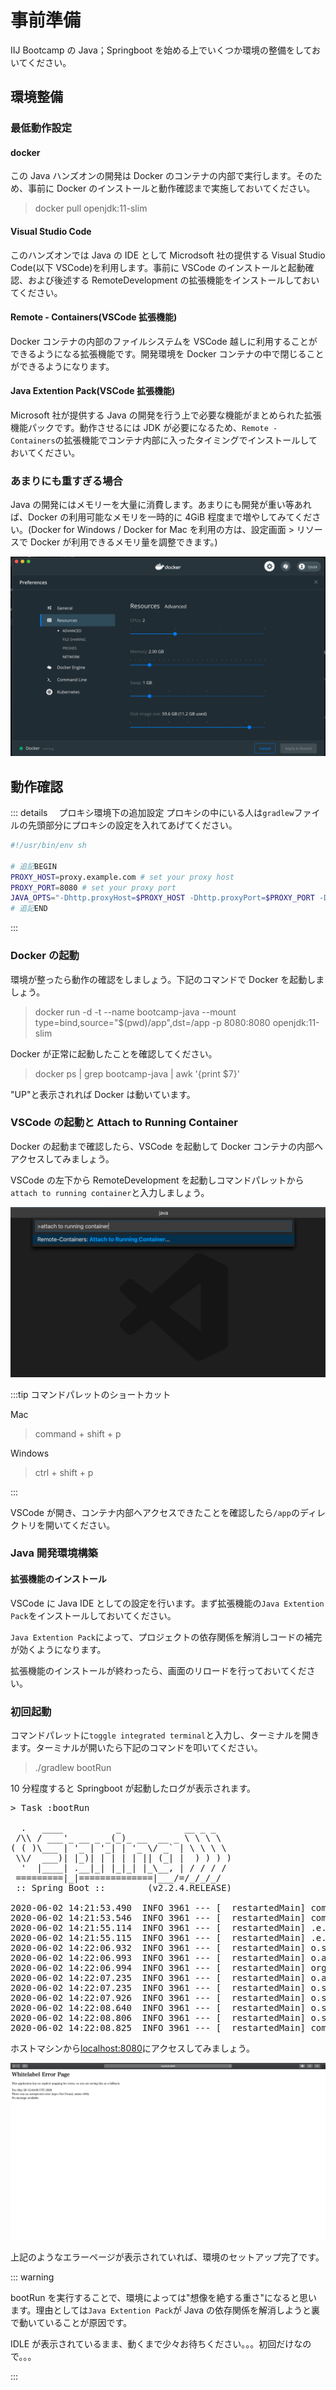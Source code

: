 # 事前準備

IIJ Bootcamp の Java；Springboot を始める上でいくつか環境の整備をしておいてください。

## 環境整備

### 最低動作設定

#### docker

この Java ハンズオンの開発は Docker のコンテナの内部で実行します。そのため、事前に Docker のインストールと動作確認まで実施しておいてください。

> docker pull openjdk:11-slim

#### Visual Studio Code

このハンズオンでは Java の IDE として Microdsoft 社の提供する Visual Studio Code(以下 VSCode)を利用します。事前に VSCode のインストールと起動確認、および後述する RemoteDevelopment の拡張機能をインストールしておいてください。

#### Remote - Containers(VSCode 拡張機能)

Docker コンテナの内部のファイルシステムを VSCode 越しに利用することができるようになる拡張機能です。開発環境を Docker コンテナの中で閉じることができるようになります。

#### Java Extention Pack(VSCode 拡張機能)

Microsoft 社が提供する Java の開発を行う上で必要な機能がまとめられた拡張機能パックです。動作させるには JDK が必要になるため、`Remote - Containers`の拡張機能でコンテナ内部に入ったタイミングでインストールしておいてください。

### あまりにも重すぎる場合

Java の開発にはメモリーを大量に消費します。あまりにも開発が重い等あれば、Docker の利用可能なメモリを一時的に 4GiB 程度まで増やしてみてください。(Docker for Windows / Docker for Mac を利用の方は、設定画面 > リソースで Docker が利用できるメモリ量を調整できます。)

![メモリ設定](./images/docker-preferences-memory.png)

## 動作確認

::: details 　プロキシ環境下の追加設定
プロキシの中にいる人は`gradlew`ファイルの先頭部分にプロキシの設定を入れてあげてください。

```bash
#!/usr/bin/env sh

# 追記BEGIN
PROXY_HOST=proxy.example.com # set your proxy host
PROXY_PORT=8080 # set your proxy port
JAVA_OPTS="-Dhttp.proxyHost=$PROXY_HOST -Dhttp.proxyPort=$PROXY_PORT -Dhttps.proxyHost=$PROXY_HOST -Dhttps.proxyPort=$PROXY_PORT $JAVA_OPTS"
# 追記END

```

:::

### Docker の起動

環境が整ったら動作の確認をしましょう。下記のコマンドで Docker を起動しましょう。

> docker run -d -t --name bootcamp-java --mount type=bind,source="\$(pwd)/app",dst=/app -p 8080:8080 openjdk:11-slim

Docker が正常に起動したことを確認してください。

> docker ps | grep bootcamp-java | awk '{print \$7}'

"UP"と表示されれば Docker は動いています。

### VSCode の起動と Attach to Running Container

Docker の起動まで確認したら、VSCode を起動して Docker コンテナの内部へアクセスしてみましょう。

VSCode の左下から RemoteDevelopment を起動しコマンドパレットから`attach to running container`と入力しましょう。

![attach to running container](./images/docker-remote-container.png)

:::tip コマンドパレットのショートカット

Mac

> command + shift + p

Windows

> ctrl + shift + p

:::

VSCode が開き、コンテナ内部へアクセスできたことを確認したら`/app`のディレクトリを開いてください。

### Java 開発環境構築

#### 拡張機能のインストール

VSCode に Java IDE としての設定を行います。まず拡張機能の`Java Extention Pack`をインストールしておいてください。

`Java Extention Pack`によって、プロジェクトの依存関係を解消しコードの補完が効くようになります。

拡張機能のインストールが終わったら、画面のリロードを行っておいてください。

### 初回起動

コマンドパレットに`toggle integrated terminal`と入力し、ターミナルを開きます。ターミナルが開いたら下記のコマンドを叩いてください。

> ./gradlew bootRun

10 分程度すると Springboot が起動したログが表示されます。

<pre>
> Task :bootRun

  .   ____          _            __ _ _
 /\\ / ___'_ __ _ _(_)_ __  __ _ \ \ \ \
( ( )\___ | '_ | '_| | '_ \/ _` | \ \ \ \
 \\/  ___)| |_)| | | | | || (_| |  ) ) ) )
  '  |____| .__|_| |_|_| |_\__, | / / / /
 =========|_|==============|___/=/_/_/_/
 :: Spring Boot ::        (v2.2.4.RELEASE)

2020-06-02 14:21:53.490  INFO 3961 --- [  restartedMain] com.example.demo.DemoApplication         : Starting DemoApplication on ebbd1863c7bf with PID 3961 (/app/build/classes/java/main started by root in /app)
2020-06-02 14:21:53.546  INFO 3961 --- [  restartedMain] com.example.demo.DemoApplication         : No active profile set, falling back to default profiles: default
2020-06-02 14:21:55.114  INFO 3961 --- [  restartedMain] .e.DevToolsPropertyDefaultsPostProcessor : Devtools property defaults active! Set 'spring.devtools.add-properties' to 'false' to disable
2020-06-02 14:21:55.115  INFO 3961 --- [  restartedMain] .e.DevToolsPropertyDefaultsPostProcessor : For additional web related logging consider setting the 'logging.level.web' property to 'DEBUG'
2020-06-02 14:22:06.932  INFO 3961 --- [  restartedMain] o.s.b.w.embedded.tomcat.TomcatWebServer  : Tomcat initialized with port(s): 8080 (http)
2020-06-02 14:22:06.993  INFO 3961 --- [  restartedMain] o.apache.catalina.core.StandardService   : Starting service [Tomcat]
2020-06-02 14:22:06.994  INFO 3961 --- [  restartedMain] org.apache.catalina.core.StandardEngine  : Starting Servlet engine: [Apache Tomcat/9.0.30]
2020-06-02 14:22:07.235  INFO 3961 --- [  restartedMain] o.a.c.c.C.[Tomcat].[localhost].[/]       : Initializing Spring embedded WebApplicationContext
2020-06-02 14:22:07.235  INFO 3961 --- [  restartedMain] o.s.web.context.ContextLoader            : Root WebApplicationContext: initialization completed in 12118 ms
2020-06-02 14:22:07.926  INFO 3961 --- [  restartedMain] o.s.s.concurrent.ThreadPoolTaskExecutor  : Initializing ExecutorService 'applicationTaskExecutor'
2020-06-02 14:22:08.640  INFO 3961 --- [  restartedMain] o.s.b.d.a.OptionalLiveReloadServer       : LiveReload server is running on port 35729
2020-06-02 14:22:08.806  INFO 3961 --- [  restartedMain] o.s.b.w.embedded.tomcat.TomcatWebServer  : Tomcat started on port(s): 8080 (http) with context path ''
2020-06-02 14:22:08.825  INFO 3961 --- [  restartedMain] com.example.demo.DemoApplication         : Started DemoApplication in 21.232 seconds (JVM running for 28.351)
</pre>

ホストマシンから[localhost:8080](http://localhost:8080)にアクセスしてみましょう。

![初回起動 - WhitelabelErrorPage](./images/white-label-error.png)

上記のようなエラーページが表示されていれば、環境のセットアップ完了です。

::: warning

bootRun を実行することで、環境によっては"想像を絶する重さ"になると思います。理由としては`Java Extention Pack`が Java の依存関係を解消しようと裏で動いていることが原因です。

IDLE が表示されているまま、動くまで少々お待ちください。。。初回だけなので。。。

:::
